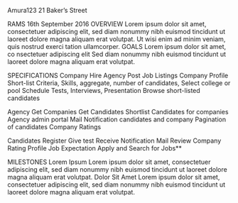 Amura123
21  Baker’s Street

RAMS
16th September 2016
OVERVIEW
Lorem ipsum dolor sit amet, consectetuer adipiscing elit, sed diam
nonummy nibh euismod tincidunt ut laoreet dolore magna aliquam erat
volutpat. Ut wisi enim ad minim veniam, quis nostrud exerci tation
ullamcorper. 
GOALS
Lorem ipsum dolor sit amet, co
nsectetuer adipiscing elit
Sed diam nonummy nibh euismod tincidunt ut laoreet dolore magna aliquam
erat volutpat.

SPECIFICATIONS
Company
Hire Agency
Post Job Listings
Company Profile
Short-list Criteria, Skills, aggregate, number of candidates, Select
college or pool 
Schedule Tests, Interviews, Presentation
Browse short-listed candidates


Agency
Get Companies
Get Candidates
Shortlist Candidates for companies
Agency admin portal
Mail Notification candidates and company
Pagination of candidates
Company Ratings

Candidates
Register
Give test
Receive Notification Mail
Review Company Rating
Profile
Job Expectation
Apply and Search for Jobs**

MILESTONES
Lorem Ipsum
Lorem ipsum dolor sit amet, consectetuer adipiscing elit, sed diam
nonummy nibh euismod tincidunt ut laoreet dolore magna aliquam erat
volutpat.
Dolor Sit Amet
Lorem ipsum dolor sit amet, consectetuer adipiscing elit, sed diam
nonummy nibh euismod tincidunt ut laoreet dolore magna aliquam erat
volutpat.

